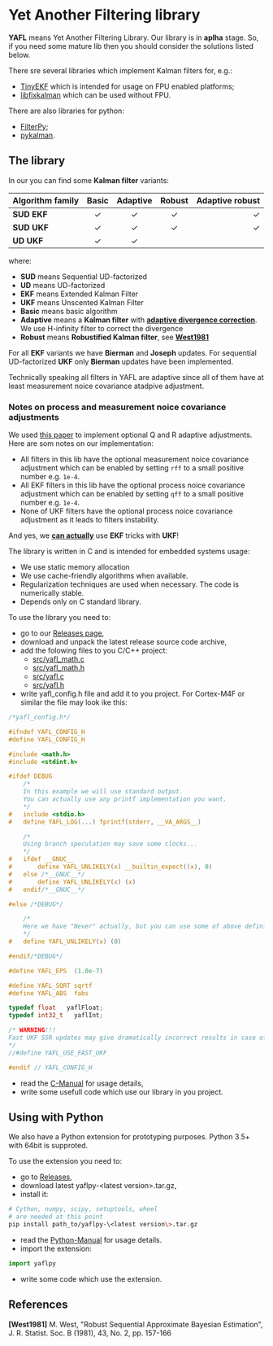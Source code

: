 # Yet Another Filtering library

**YAFL** means Yet Another Filtering Library. Our library is in **aplha** stage. So, if you need some mature lib then you should consider the solutions listed below.

There sre several libraries which implement Kalman filters for, e.g.:
* [TinyEKF](https://github.com/simondlevy/TinyEKF) which is intended for usage on FPU enabled platforms;
* [libfixkalman](https://github.com/sunsided/libfixkalman) which can be used without FPU.

There are also libraries for python:
* [FilterPy](https://github.com/rlabbe/filterpy);
* [pykalman](https://github.com/pykalman/pykalman).

## The library
In our you can find some **Kalman filter** variants:

| Algorithm family | Basic        | Adaptive     | Robust       | Adaptive robust |
| :--------------- | :----------: | :----------: | :----------: | --------------: |
| **SUD EKF**      | ✓            | ✓            | ✓            | ✓               |
| **SUD UKF**      | ✓            | ✓            | ✓            | ✓               |
| **UD UKF**       | ✓            | ✓            |              |                 |

where:
* **SUD** means Sequential UD-factorized
* **UD**  means UD-factorized
* **EKF** means Extended Kalman Filter
* **UKF** means Unscented Kalman Filter
* **Basic** means basic algorithm
* **Adaptive** means a **Kalman filter** with [**adaptive divergence correction**](./doc/AdaptiveCorrection.pdf). We use H-infinity filter to correct the divergence
* **Robust**   means **Robustified Kalman filter**, see [**West1981**](#west_1981)

For all **EKF** variants we have **Bierman** and **Joseph** updates.
For sequential UD-factorized **UKF** only **Bierman** updates have been implemented.

Technically speaking all filters in YAFL are adaptive since all of them have at least measurement noice covariance atadpive adjustment.

### Notes on process and measurement noice covariance adjustments
We used [this paper](https://arxiv.org/pdf/1702.00884.pdf) to implement optional Q and R adaptive adjustments.
Here are som notes on our implementation:
* All filters in this lib have the optional measurement noice covariance adjustment which can be enabled by setting `rff` to a small positive number e.g. `1e-4`.
* All EKF filters in this lib have the optional process noice covariance adjustment which can be enabled by setting `qff` to a small positive number e.g. `1e-4`.
* None of UKF filters have the optional process noice covariance adjustment as it leads to filters instability.

And yes, we [**can actually**](./doc/UsingEKFTricksWithSPKF.pdf) use **EKF** tricks with **UKF**!

The library is written in C and is intended for embedded systems usage:
* We use static memory allocation
* We use cache-friendly algorithms when available.
* Regularization techniques are used when necessary. The code is numerically stable.
* Depends only on C standard library.

To use the library you need to:
* go to our [Releases page](https://github.com/shkolnick-kun/yafl/releases),
* download and unpack the latest release source code archive,
* add the folowing files to you C/C++ project:
  * [src/yafl_math.c](./src/yafl_math.c)
  * [src/yafl_math.h](./src/yafl_math.h)
  * [src/yafl.c](./src/yafl.c)
  * [src/yafl.h](./src/yafl.h)
* write yafl_config.h file and add it to you project. For Cortex-M4F or similar the file may look ike this:

```C
/*yafl_config.h*/

#ifndef YAFL_CONFIG_H
#define YAFL_CONFIG_H

#include <math.h>
#include <stdint.h>

#ifdef DEBUG
    /*
    In this example we will use standard output.
    You can actually use any printf implementation you want.
    */
#   include <stdio.h>
#   define YAFL_LOG(...) fprintf(stderr, __VA_ARGS__)

    /*
    Using branch speculation may save some clocks...
    */
#   ifdef __GNUC__
#       define YAFL_UNLIKELY(x) __builtin_expect((x), 0)
#   else /*__GNUC__*/
#       define YAFL_UNLIKELY(x) (x)
#   endif/*__GNUC__*/

#else /*DEBUG*/

    /*
    Here we have "Never" actually, but you can use some of above definitions if you want.
    */
#   define YAFL_UNLIKELY(x) (0)

#endif/*DEBUG*/

#define YAFL_EPS  (1.0e-7)

#define YAFL_SQRT sqrtf
#define YAFL_ABS  fabs

typedef float   yaflFloat;
typedef int32_t   yaflInt;

/* WARNING!!!
Fast UKF SSR updates may give dramatically incorrect results in case of adaptive Bierman filter
*/
//#define YAFL_USE_FAST_UKF

#endif // YAFL_CONFIG_H

```
* read the [C-Manual](./doc/C-Manual.md) for usage details,
* write some usefull code which use our library in you project.


## Using with Python
We also have a Python extension for prototyping purposes. Python 3.5+ with 64bit is supproted.

To use the extension you need to:
* go to [Releases](https://github.com/shkolnick-kun/yafl/releases),
* download latest yaflpy-\<latest version\>.tar.gz,
* install it:
```bash
# Cython, numpy, scipy, setuptools, wheel
# are needed at this point
pip install path_to/yaflpy-\<latest version\>.tar.gz
```
* read the [Python-Manual](./doc/Python-Manual.md) for usage details.
* import the extension:
```Python
import yaflpy
```
* write some code which use the extension.

## References
<a name="west_1981"> **\[West1981\]** M. West, "Robust Sequential Approximate Bayesian Estimation", J. R. Statist. Soc. B (1981), 43, No. 2, pp. 157-166 </a>
